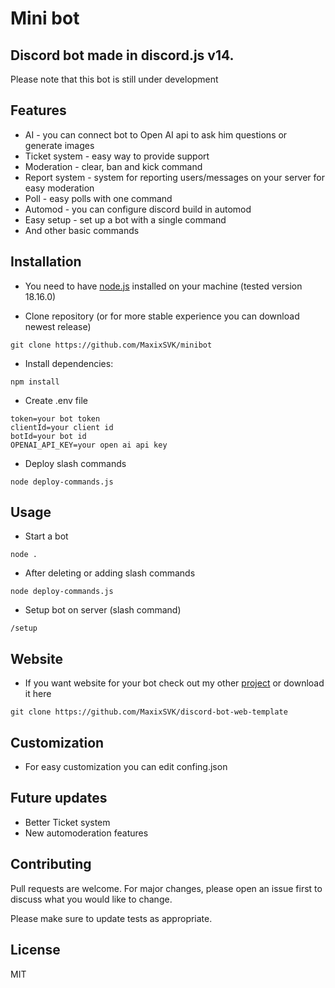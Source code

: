 # Mini bot

## Discord bot made in discord.js v14.
Please note that this bot is still under development

## Features

 - AI - you can connect bot to Open AI api to ask him questions or generate images
 - Ticket system - easy way to provide support
 - Moderation - clear, ban and kick command
 - Report system - system for reporting users/messages on your server for easy moderation
 - Poll - easy polls with one command
 - Automod - you can configure discord build in automod
 - Easy setup - set up a bot with a single command
 - And other basic commands

## Installation

 - You need to have [node.js](https://nodejs.org/) installed on your machine (tested version 18.16.0)

 - Clone repository (or for more stable experience you can download newest release)
```
git clone https://github.com/MaxixSVK/minibot
``` 
- Install dependencies:

```
npm install
```

 - Create .env file
```
token=your bot token
clientId=your client id
botId=your bot id
OPENAI_API_KEY=your open ai api key
```
- Deploy slash commands
```
node deploy-commands.js
```

## Usage
 - Start a bot
```
node .
```
- After deleting or adding slash commands

```
node deploy-commands.js
```

- Setup bot on server (slash command)
```
/setup
```

## Website
 - If you want website for your bot check out my other [project](https://github.com/MaxixSVK/discord-bot-web-template.git) or download it here
```
git clone https://github.com/MaxixSVK/discord-bot-web-template
```
## Customization
 - For easy customization you can edit confing.json

## Future updates
 - Better Ticket system
 - New automoderation features

## Contributing

Pull requests are welcome. For major changes, please open an issue first
to discuss what you would like to change.

Please make sure to update tests as appropriate.

## License

MIT